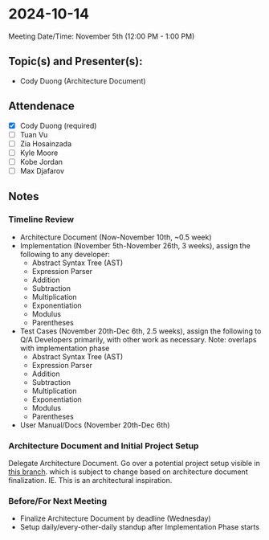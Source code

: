 <!-- 
USING REVISION 1.1
-->
# 2024-10-14
Meeting Date/Time: November 5th (12:00 PM - 1:00 PM)

## Topic(s) and Presenter(s):
- Cody Duong (Architecture Document)

## Attendenace
- [x] Cody Duong (required)
- [ ] Tuan Vu
- [ ] Zia Hosainzada
- [ ] Kyle Moore
- [ ] Kobe Jordan
- [ ] Max Djafarov

## Notes
### Timeline Review
- Architecture Document (Now-November 10th, ~0.5 week)
- Implementation (November 5th-November 26th, 3 weeks), assign the following to any developer:
  - Abstract Syntax Tree (AST)
  - Expression Parser
  - Addition
  - Subtraction
  - Multiplication
  - Exponentiation
  - Modulus
  - Parentheses
- Test Cases (November 20th-Dec 6th, 2.5 weeks), assign the following to Q/A Developers primarily, with other work as necessary. Note: overlaps with implementation phase
  - Abstract Syntax Tree (AST)
  - Expression Parser
  - Addition
  - Subtraction
  - Multiplication
  - Exponentiation
  - Modulus
  - Parentheses
- User Manual/Docs (November 20th-Dec 6th)

### Architecture Document and Initial Project Setup
Delegate Architecture Document. Go over a potential project setup visible in [this branch]().
which is subject to change based on architecture document finalization. IE. This is an architectural inspiration.

### Before/For Next Meeting
- Finalize Architecture Document by deadline (Wednesday)
- Setup daily/every-other-daily standup after Implementation Phase starts